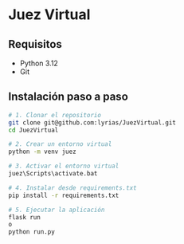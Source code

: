 # Juez Virtual


## Requisitos

- Python 3.12
- Git

## Instalación paso a paso

```bash
# 1. Clonar el repositorio
git clone git@github.com:lyrias/JuezVirtual.git
cd JuezVirtual

# 2. Crear un entorno virtual
python -m venv juez

# 3. Activar el entorno virtual
juez\Scripts\activate.bat

# 4. Instalar desde requirements.txt 
pip install -r requirements.txt

# 5. Ejecutar la aplicación
flask run
o
python run.py
